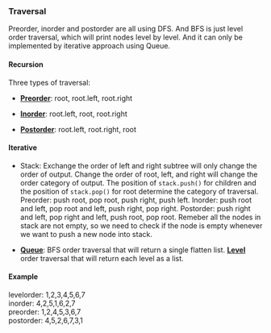 ### Traversal 
Preorder, inorder and postorder are all using DFS. And BFS is just level order traversal, which will print nodes level by level. And it can only be implemented by iterative approach using Queue. 

#### Recursion
Three types of traversal:  

* [__Preorder__](BinaryTreePreorderTraversal.md): root, root.left, root.right

* [__Inorder__](BinaryTreeInorderTraversal.md): root.left, root, root.right

* [__Postorder__](BinaryTreePostorderTraversal.md): root.left, root.right, root

#### Iterative
* Stack: 
Exchange the order of left and right subtree will only change the order of output. Change the order of root, left, and right will change the order category of output. 
The position of `stack.push()` for children and the position of `stack.pop()` for root determine the category of traversal.
Preorder: push root, pop root, push right, push left.
Inorder: push root and left, pop root and left, push right, pop right.
Postorder: push right and left, pop right and left, push root, pop root.
Remeber all the nodes in stack are not empty, so we need to check if the node is empty whenever we want to push a new node into stack.

* [__Queue__](BinaryTreeBFSorderTraversal.md):
BFS order traversal that will return a single flatten list.
[__Level__](BinaryTreeLevelorderTraversal.md) order traversal that will return each level as a list. 

#### Example
levelorder: 1,2,3,4,5,6,7    
inorder: 4,2,5,1,6,2,7  
preorder: 1,2,4,5,3,6,7   
postorder: 4,5,2,6,7,3,1